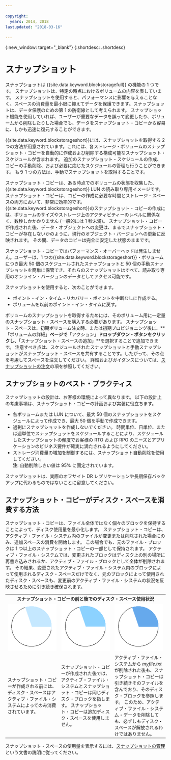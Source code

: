 ```yaml
---

copyright:
  years: 2014, 2018
lastupdated: "2018-03-16"

---
```

{:new_window: target="_blank"}
{:shortdesc: .shortdesc}

# スナップショット

スナップショットは {{site.data.keyword.blockstoragefull}} の機能の 1 つです。 スナップショットは、特定の時点におけるボリュームの内容を表しています。 スナップショットを使用すると、パフォーマンスに影響を与えることなく、スペースの消費量を最小限に抑えてデータを保護できます。スナップショットは、データ保護のための第 1 の防衛線として考えられます。 スナップショット機能を使用していれば、ユーザーが重要なデータを誤って変更したり、ボリュームから削除したりした場合でも、データをスナップショット・コピーから容易に、しかも迅速に復元することができます。

{{site.data.keyword.blockstorageshort}}には、スナップショットを取得する 2 つの方法が用意されています。これには、各ストレージ・ボリュームのスナップショット・コピーを自動的に作成および削除する構成可能なスナップショット・スケジュールが含まれます。 追加のスナップショット・スケジュールの作成、コピーの手動削除、および必要に応じたスケジュールの管理も行うことができます。 もう 1 つの方法は、手動でスナップショットを取得することです。

スナップショット・コピーは、ある時点でのボリュームの状態を収集した、{{site.data.keyword.blockstorageshort}} LUN の読み取り専用イメージです。 スナップショット・コピーは、コピーの作成に必要な時間とストレージ・スペースの両方において、非常に効率的です。 {{site.data.keyword.blockstorageshort}}のスナップショット・コピーの作成には、ボリュームのサイズやストレージ上のアクティビティーのレベルに関係なく、数秒しかかかりません (一般的には 1 秒未満)。 スナップショット・コピーが作成された後、データ・オブジェクトへの変更は、まるでスナップショット・コピーが存在しないかのように、現行のオブジェクト・バージョンへの更新に反映されます。 その間、データのコピーは完全に安定した状態のままです。 

スナップショット・コピーではパフォーマンス・オーバーヘッドは発生しません。ユーザーは、1 つの{{site.data.keyword.blockstorageshort}}・ボリュームにつき最大 50 個のスケジュールされたスナップショットと 50 個の手動スナップショットを簡単に保管でき、それらのスナップショットはすべて、読み取り専用のオンライン・バージョンのデータとしてアクセス可能です。


スナップショットを使用すると、次のことができます。

- ポイント・イン・タイム・リカバリー・ポイントを中断なしに作成する。
- ボリュームを以前のポイント・イン・タイムに戻す。

ボリュームのスナップショットを取得するためには、そのボリューム用に一定量のスナップショット・スペースを購入する必要があります。 スナップショット・スペースは、初期ボリューム注文時、または初期プロビジョニング後に、**「ボリュームの詳細」**ページで**「アクション」**ドロップダウン・ボタンをクリックし、**「スナップショット・スペースの追加」**を選択することで追加できます。 注意すべき点は、スケジュールされたスナップショットと手動スナップショットがスナップショット・スペースを共有することです。したがって、その点を考慮してスペースを注文してください。 詳細およびガイダンスについては、[スナップショットの注文](ordering-snapshots.html)の項を参照してください。

## スナップショットのベスト・プラクティス

スナップショットの設計は、お客様の環境によって異なります。 以下の設計上の考慮事項は、スナップショット・コピーの計画および実装に役立ちます。 
- 	各ボリュームまたは LUN について、最大 50 個のスナップショットをスケジュールによって作成でき、最大 50 個を手動で作成できます。 
- 	過剰にスナップショットを作成しないでください。 時間単位、日単位、または週単位でスナップショットをスケジュールすることにより、スケジュールしたスナップショットの頻度でお客様の RTO および RPO のニーズとアプリケーションのビジネス要件が確実に満たされるようにしてください。 
- 	ストレージ消費量の増加を制御するには、スナップショット自動削除を使用してください。 <br/>
    **注**: 自動削除しきい値は 95% に固定されています。
    
スナップショットは、実際のオフサイト DR レプリケーションや長期保存バックアップに代わるものではないことに留意してください。
    
## スナップショット・コピーがディスク・スペースを消費する方法

スナップショット・コピーは、ファイル全体ではなく個々のブロックを保持することによって、ディスク使用量を最小化します。 スナップショット・コピーは、アクティブ・ファイル・システム内のファイルが変更または削除された場合にのみ、追加スペースの消費を開始します。 この場合でも、元のファイル・ブロックは 1 つ以上のスナップショット・コピーの一部として保持されます。
アクティブ・ファイル・システムでは、変更されたブロックはディスク上の別の場所に再書き込みされるか、アクティブ・ファイル・ブロックとして全体が削除されます。 その結果、変更されたアクティブ・ファイル・システム内のブロックによって使用されるディスク・スペースだけでなく、元のブロックによって使用されたディスク・スペースも、変更前のアクティブ・ファイル・システムの状況を反映させるために引き続き確保されます。

<table>
    <colgroup>
      <col style="width: 33.3%;"/>
      <col style="width: 33.3%;"/>
      <col style="width: 33.3%;"/>
    </colgroup>
    <tbody>
      <tr>
        <th colspan="3" style="border: 0.0px;text-align: center;">スナップショット・コピーの前と後でのディスク・スペース使用状況</th>
     </tr><tr>
        <td style="border: 0.0px;text-align: center;"><img src="/images/bfcircle1.png" alt="スナップショット・コピー前"></td>
        <td style="border: 0.0px;text-align: center;"><img src="/images/bfcircle3.png" alt="スナップショット・コピー後"></td>
        <td style="border: 0.0px;text-align: center;"><img src="/images/bfcircle2.png" alt="スナップショット・コピー後の変更"></td>
     </tr><tr>
        <td style="border: 0.0px;">スナップショット・コピーが作成される前には、ディスク・スペースはアクティブ・ファイル・システムによってのみ消費されています。</td>
        <td style="border: 0.0px;">スナップショット・コピーが作成された後では、アクティブ・ファイル・システムとスナップショット・コピーは同じディスク・ブロックを指します。 スナップショット・コピーは追加ディスク・スペースを使用しません。</td>
        <td style="border: 0.0px;">アクティブ・ファイル・システムから <i>myfile.txt</i> が削除された後も、スナップショット・コピーは引き続きそのファイルを含んでおり、そのディスク・ブロックを参照します。 このため、アクティブ・ファイル・システム・データを削除しても、必ずしもディスク・スペースが解放されるわけではありません。</td>
      </tr>
    </tbody>
</table>

スナップショット・スペースの使用量を表示するには、[スナップショットの管理](working-with-snapshots.html)という文書の説明に従ってください。






